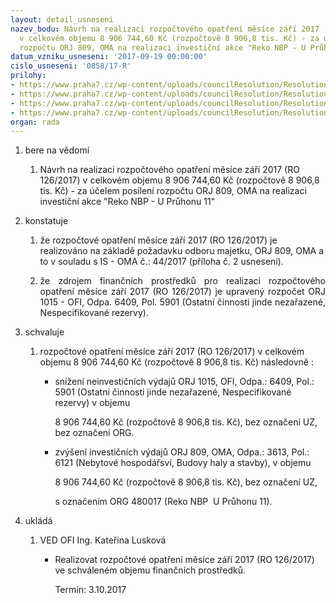 ```yaml
---
layout: detail_usneseni
nazev_bodu: Návrh na realizaci rozpočtového opatření měsíce září 2017 (RO 126/2017)
  v celkovém objemu 8 906 744,60 Kč (rozpočtově 8 906,8 tis. Kč) - za účelem posílení
  rozpočtu ORJ 809, OMA na realizaci investiční akce "Reko NBP - U Průhonu 11"
datum_vzniku_usneseni: '2017-09-19 00:00:00'
cislo_usneseni: '0858/17-R'
prilohy:
- https://www.praha7.cz/wp-content/uploads/councilResolution/Resolutions/29612/export/Duvodovazprava~248984.docx
- https://www.praha7.cz/wp-content/uploads/councilResolution/Resolutions/29612/export/IS_OMA_OFI_44_2017_UPruhonu11_UR_09_2017~248983.docx
- https://www.praha7.cz/wp-content/uploads/councilResolution/Resolutions/29612/export/KontrolnisestavaGinis_stav_rozpoctu_akce_predrealizaci_R_O_126_2017~248982.pdf
- https://www.praha7.cz/wp-content/uploads/councilResolution/Resolutions/29612/export/export~295231.pdf
organ: rada
---
```

<ol class="urzList_view" id="urzList">
<li id="" class="urzClass1"><span name="1">bere na vědomí</span> 
<ol class="urzOlClass">
<li id="" class="urzClass2" style="TEXT-ALIGN: left"><span><p>Návrh na realizaci rozpočtového opatření měsíce září 2017 (RO 126/2017) v celkovém objemu 8 906 744,60 Kč (rozpočtově 8 906,8 tis. Kč) - za účelem posílení rozpočtu ORJ 809, OMA na realizaci investiční akce "Reko NBP - U Průhonu 11"</p></span></li></ol></li>
<li id="" class="urzClass1"><span name="6">konstatuje</span> 
<ol id="" class="urzOlClass">
<li id="" class="urzClass2" style="TEXT-ALIGN: left"><span><p>že rozpočtové opatření měsíce září 2017 (RO 126/2017)&nbsp;je realizováno na základě požadavku odboru majetku, ORJ 809, OMA a to v souladu s IS - OMA č.: 44/2017 (příloha č. 2 usnesení).</p></span></li>
<li id="" class="urzClass2" style="TEXT-ALIGN: justify"><span><p style="TEXT-ALIGN: justify" data-mce-style="text-align: justify;">že zdrojem finančních prostředků pro realizaci rozpočtového opatření měsíce září 2017 (RO 126/2017) je upravený rozpočet ORJ 1015 - OFI, Odpa. 6409, Pol. 5901 (Ostatní činnosti jinde nezařazené, Nespecifikované rezervy).<br></p></span></li>
</ol></li>
<li id="" class="urzClass1"><span name="24">schvaluje</span> 
<ol id="" class="urzOlClass">
<li id="" class="urzClass2" style="TEXT-ALIGN: left"><span><p>rozpočtové opatření&nbsp;měsíce září 2017 (RO 126/2017) v celkovém objemu&nbsp;8 906 744,60 Kč (rozpočtově 8 906,8 tis. Kč) následovně :</p></span>
<ul id="" class="urzUlClass">
<li id="" class="urzClass3" style="TEXT-ALIGN: left"><span><p>snížení neinvestičních výdajů ORJ 1015, OFI, Odpa.: 6409, Pol.: 5901 (Ostatní činnosti jinde nezařazené, Nespecifikované rezervy) v objemu</p><p>8 906 744,60 Kč (rozpočtově 8 906,8 tis. Kč), bez označení UZ, bez označení ORG.<br></p></span></li>
<li id="" class="urzClass3" style="TEXT-ALIGN: left"><span><p>zvýšení investičních výdajů ORJ 809, OMA, Odpa.: 3613, Pol.: 6121 (Nebytové hospodářsví, Budovy haly a stavby), v objemu</p><p>8 906 744,60 Kč (rozpočtově 8 906,8 tis. Kč), bez označení UZ,</p><p>s označením ORG 480017 (Reko NBP&nbsp; U Průhonu 11).<br></p></span></li></ul></li>
</ol></li><li class="urzClass1" id="urzUkoly"><span name="1">ukládá</span><ol class="urzOlClass"><li class="urzClass2"><span><p>VED OFI Ing. Kateřina Lusková</p></span><ul class="urzUlClass"><li class="urzClass3"><span><p>Realizovat rozpočtové opatření měsíce září 2017 (RO 126/2017) ve schváleném objemu finančních prostředků.</p></span><span class="urzUkolTermin">  Termín:&nbsp;3.10.2017</span></li></ul></li></ol></li>
</ol>